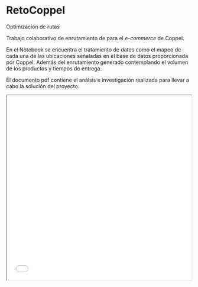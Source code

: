 # RetoCoppel
Optimización de rutas

Trabajo colaborativo de enrutamiento de para el *e-commerce* de Coppel. 

En el Notebook se encuentra el tratamiento de datos como el mapeo de cada una de las ubicaciones señaladas en el base de datos proporcionada por Coppel. Además del enrutamiento generado contemplando el volumen de los productos y tiempos de entrega.

El documento pdf contiene el análsis e investigación realizada para llevar a cabo la solución del proyecto.

<iframe src="[CRVP_300_8.html](https://github.com/NaomiPadillaM/RetoCoppel/blob/main/CRVP_300_8.html)" height="500" width="500"></iframe>


